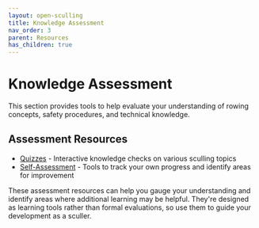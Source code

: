 ```yaml
---
layout: open-sculling
title: Knowledge Assessment
nav_order: 3
parent: Resources
has_children: true
---
```


# Knowledge Assessment

This section provides tools to help evaluate your understanding of rowing concepts, safety procedures, and technical knowledge.

## Assessment Resources

- [Quizzes](quizzes.md) - Interactive knowledge checks on various sculling topics
- [Self-Assessment](self-assessment.md) - Tools to track your own progress and identify areas for improvement

These assessment resources can help you gauge your understanding and identify areas where additional learning may be helpful. They're designed as learning tools rather than formal evaluations, so use them to guide your development as a sculler.
